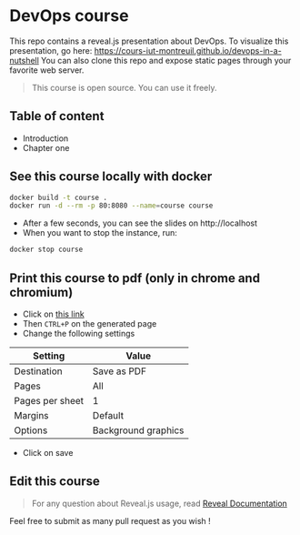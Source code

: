 # DevOps course

This repo contains a reveal.js presentation about DevOps.
To visualize this presentation, go here: https://cours-iut-montreuil.github.io/devops-in-a-nutshell
You can also clone this repo and expose static pages through your favorite web server.

> This course is open source. You can use it freely.

## Table of content

* Introduction
* Chapter one

## See this course locally with docker
```bash
docker build -t course .
docker run -d --rm -p 80:8080 --name=course course
```
* After a few seconds, you can see the slides on http://localhost
* When you want to stop the instance, run:
```bash
docker stop course
```

## Print this course to pdf (only in chrome and chromium)
* Click on [this link](https://cours-iut-montreuil.github.io/devops-in-a-nutshell/?print-pdf&pdfSeparateFragments=false)
* Then `CTRL+P` on the generated page
* Change the following settings

Setting | Value
--- | ---
Destination | Save as PDF
Pages | All
Pages per sheet | 1
Margins | Default
Options | Background graphics

* Click on save

## Edit this course
> For any question about Reveal.js usage, read [Reveal Documentation](reveal-documentation.md)

Feel free to submit as many pull request as you wish !

